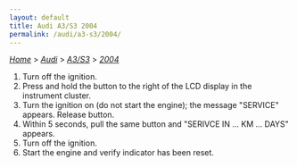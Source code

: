 ```yaml
---
layout: default
title: Audi A3/S3 2004
permalink: /audi/a3-s3/2004/
---
```

[*Home*](/) > [*Audi*](/audi/) > [*A3/S3*](/audi/a3-s3/) > [*2004*](/audi/a3-s3/2004/)

1. Turn off the ignition.
2. Press and hold the button to the right of the LCD display in the instrument cluster.
3. Turn the ignition on (do not start the engine); the message "SERVICE" appears. Release button.
4. Within 5 seconds, pull the same button and "SERIVCE IN … KM … DAYS" appears.
5. Turn off the ignition.
6. Start the engine and verify indicator has been reset.
